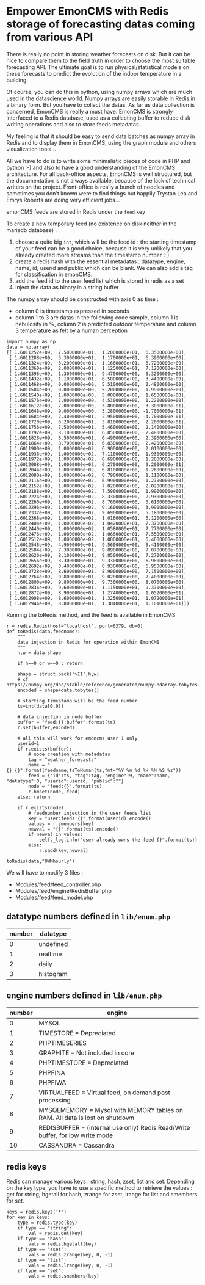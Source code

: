 # Empower EmonCMS with Redis storage of forecasting datas coming from various API

There is really no point in storing weather forecasts on disk. But it can be nice to compare them to the field truth in order to choose the most suitable forecasting API. The ultimate goal is to run physical/statistical models on these forecasts to predict the evolution of the indoor temperature in a building. 

Of course, you can do this in python, using numpy arrays which are much used in the datascience world. Numpy arrays are easily storable in Redis in a binary form. But you have to collect the datas. As far as data collection is concerned, EmonCMS is really a must have. EmonCMS is strongly interfaced to a Redis database, used as a collecting buffer to reduce disk writing operations and also to store feeds metadatas.

My feeling is that it should be easy to send data batches as numpy array in Redis and to display them in EmonCMS, using the graph module and others visualization tools...

All we have to do is to write some minimalistic pieces of code in PHP and python :-) and also to have a good understanding of the EmonCMS architecture. For all back-office aspects, EmonCMS is well structured, but the documentation is not always available, because of the lack of technical writers on the project. Front-office is really a bunch of noodles and sometimes you don't known were to find things but happily Trystan Lea and Emrys Roberts are doing very efficient jobs...

emonCMS feeds are stored in Redis under the `feed` key

To create a new temporary feed (no existence on disk neither in the mariadb database) :
1) choose a quite big `int`, which will be the feed id : the starting timestamp of your feed can be a good choice, because it is very unlikely that you already created more streams than the timestamp number :-)
2) create a redis hash with the essential metadatas : datatype, engine, name, id, userid and public which can be blank. We can also add a tag for classification in emonCMS.
3) add the feed id to the user feed list which is stored in redis as a set
4) inject the data as binary in a string buffer

The numpy array should be constructed with axis 0 as time :
- column 0 is timestamp expressed in seconds
- column 1 to 3 are datas
In the following code sample, column 1 is nebulosity in %, column 2 is predicted outdoor temperature and column 3 temperature as felt by a human perception
```
import numpy as np
data = np.array(
[[ 1.6011252e+09,  7.5000000e+01,  1.2000000e+01,  6.3500000e+00],
 [ 1.6011288e+09,  5.3000000e+01,  1.1700000e+01,  6.3900000e+00],
 [ 1.6011324e+09,  3.2000000e+01,  1.1660000e+01,  6.7200000e+00],
 [ 1.6011360e+09,  2.0000000e+01,  1.1250000e+01,  7.1200000e+00],
 [ 1.6011396e+09,  1.3000000e+01,  9.4700000e+00,  6.3200000e+00],
 [ 1.6011432e+09,  1.1000000e+01,  6.5800000e+00,  3.4400000e+00],
 [ 1.6011468e+09,  0.0000000e+00,  5.5100000e+00,  2.4800000e+00],
 [ 1.6011504e+09,  0.0000000e+00,  5.2000000e+00,  1.9900000e+00],
 [ 1.6011540e+09,  1.0000000e+00,  5.0000000e+00,  1.6500000e+00],
 [ 1.6011576e+09,  7.0000000e+00,  4.5300000e+00,  1.2200000e+00],
 [ 1.6011612e+09,  7.0000000e+00,  3.8000000e+00,  3.3000000e-01],
 [ 1.6011648e+09,  9.0000000e+00,  3.2800000e+00, -1.7000000e-01],
 [ 1.6011684e+09,  2.4000000e+01,  2.9500000e+00, -4.7000000e-01],
 [ 1.6011720e+09,  6.2000000e+01,  3.8100000e+00,  2.2000000e-01],
 [ 1.6011756e+09,  7.5000000e+01,  5.4600000e+00,  2.1400000e+00],
 [ 1.6011792e+09,  8.1000000e+01,  6.0500000e+00,  2.4800000e+00],
 [ 1.6011828e+09,  8.5000000e+01,  6.4900000e+00,  2.3900000e+00],
 [ 1.6011864e+09,  8.7000000e+01,  6.8300000e+00,  2.4200000e+00],
 [ 1.6011900e+09,  1.0000000e+02,  6.9000000e+00,  2.0100000e+00],
 [ 1.6011936e+09,  1.0000000e+02,  7.1100000e+00,  1.9300000e+00],
 [ 1.6011972e+09,  1.0000000e+02,  6.6900000e+00,  1.2800000e+00],
 [ 1.6012008e+09,  1.0000000e+02,  6.2700000e+00,  9.2000000e-01],
 [ 1.6012044e+09,  1.0000000e+02,  6.8100000e+00,  1.2600000e+00],
 [ 1.6012080e+09,  1.0000000e+02,  6.7900000e+00,  1.1100000e+00],
 [ 1.6012116e+09,  1.0000000e+02,  6.9900000e+00,  1.2700000e+00],
 [ 1.6012152e+09,  1.0000000e+02,  7.0200000e+00,  2.0200000e+00],
 [ 1.6012188e+09,  1.0000000e+02,  7.5900000e+00,  1.9900000e+00],
 [ 1.6012224e+09,  1.0000000e+02,  8.3300000e+00,  2.9300000e+00],
 [ 1.6012260e+09,  1.0000000e+02,  8.7600000e+00,  3.6100000e+00],
 [ 1.6012296e+09,  1.0000000e+02,  9.1600000e+00,  3.9900000e+00],
 [ 1.6012332e+09,  1.0000000e+02,  9.6900000e+00,  5.1800000e+00],
 [ 1.6012368e+09,  1.0000000e+02,  1.0160000e+01,  6.1200000e+00],
 [ 1.6012404e+09,  1.0000000e+02,  1.0420000e+01,  7.3700000e+00],
 [ 1.6012440e+09,  1.0000000e+02,  1.0580000e+01,  7.7700000e+00],
 [ 1.6012476e+09,  1.0000000e+02,  1.0660000e+01,  7.5500000e+00],
 [ 1.6012512e+09,  1.0000000e+02,  1.0000000e+01,  6.4600000e+00],
 [ 1.6012548e+09,  4.9000000e+01,  9.5600000e+00,  6.4100000e+00],
 [ 1.6012584e+09,  7.3000000e+01,  9.8900000e+00,  7.0700000e+00],
 [ 1.6012620e+09,  8.1000000e+01,  9.8500000e+00,  7.2700000e+00],
 [ 1.6012656e+09,  8.3000000e+01,  9.3300000e+00,  6.9800000e+00],
 [ 1.6012692e+09,  8.4000000e+01,  8.9300000e+00,  6.9500000e+00],
 [ 1.6012728e+09,  8.6000000e+01,  8.9000000e+00,  7.1500000e+00],
 [ 1.6012764e+09,  9.8000000e+01,  9.0200000e+00,  7.4000000e+00],
 [ 1.6012800e+09,  9.8000000e+01,  9.7300000e+00,  8.0700000e+00],
 [ 1.6012836e+09,  9.6000000e+01,  1.1150000e+01,  9.3700000e+00],
 [ 1.6012872e+09,  8.9000000e+01,  1.2740000e+01,  1.0520000e+01],
 [ 1.6012908e+09,  8.6000000e+01,  1.3250000e+01,  1.0720000e+01],
 [ 1.6012944e+09,  8.8000000e+01,  1.3040000e+01,  1.1010000e+01]])
```
Running the toRedis method, and the feed is available in EmonCMS  

```
r = redis.Redis(host="localhost", port=6379, db=0)
def toRedis(data,feedname):
    """
    data injection in Redis for operation within EmonCMS
    """
    h,w = data.shape

    if h==0 or w==0 : return

    shape = struct.pack('>II',h,w)
    # cf https://numpy.org/doc/stable/reference/generated/numpy.ndarray.tobytes.html
    encoded = shape+data.tobytes()

    # starting timestamp will be the feed number
    ts=int(data[0,0])

    # data injection in node buffer
    buffer = "feed:{}:buffer".format(ts)
    r.set(buffer,encoded)

    # all this will work for emoncms user 1 only
    userid=1
    if r.exists(buffer):
        # node creation with metadatas
        tag = "weather_forecasts"
        name = "{}_{}".format(feedname,tsToHuman(ts,fmt="%Y_%m_%d_%H_%M_%S_%z"))
        feed = {"id":ts, "tag":tag, "engine":9, "name":name, "datatype":0, "userid":userid, "public":""}
        node = "feed:{}".format(ts)
        r.hmset(node, feed)
    else: return

    if r.exists(node):
        # feednumber injection in the user feeds list
        key = "user:feeds:{}".format(userid).encode()
        values = r.smembers(key)
        newval = "{}".format(ts).encode()
        if newval in values:
            self._log.info("user already owns the feed {}".format(ts))
        else:
            r.sadd(key,newval)

toRedis(data,"OWMhourly")
```


We will have to modify 3 files :
- Modules/feed/feed_controller.php
- Modules/feed/engine/RedisBuffer.php
- Modules/feed/feed_model.php

## datatype numbers defined in `lib/enum.php`

number|datatype
--|--
0|undefined
1|realtime
2|daily
3|histogram

## engine numbers defined in `lib/enum.php`

number|engine
--|--
0|MYSQL
1|TIMESTORE = Depreciated
2|PHPTIMESERIES
3|GRAPHITE = Not included in core
4|PHPTIMESTORE = Depreciated
5|PHPFINA
6|PHPFIWA
7|VIRTUALFEED = Virtual feed, on demand post processing
8|MYSQLMEMORY = Mysql with MEMORY tables on RAM. All data is lost on shutdown
9|REDISBUFFER = (internal use only) Redis Read/Write buffer, for low write mode
10|CASSANDRA = Cassandra

## redis keys
Redis can manage various keys : string, hash, zset, list and set. Depending on the key type, you have to use a specific method to retrieve the values : get for string, hgetall for hash, zrange for zset, lrange for list and smembers for set.
```
keys = redis.keys('*')
for key in keys:
    type = redis.type(key)
    if type == "string":
        val = redis.get(key)
    if type == "hash":
        vals = redis.hgetall(key)
    if type == "zset":
        vals = redis.zrange(key, 0, -1)
    if type == "list":
        vals = redis.lrange(key, 0, -1)
    if type == "set":
        vals = redis.smembers(key)
```
